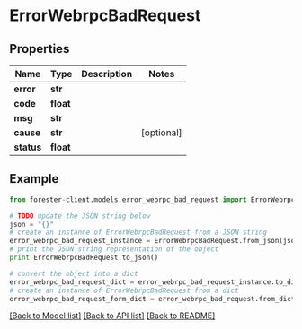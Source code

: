 # ErrorWebrpcBadRequest


## Properties

Name | Type | Description | Notes
------------ | ------------- | ------------- | -------------
**error** | **str** |  | 
**code** | **float** |  | 
**msg** | **str** |  | 
**cause** | **str** |  | [optional] 
**status** | **float** |  | 

## Example

```python
from forester-client.models.error_webrpc_bad_request import ErrorWebrpcBadRequest

# TODO update the JSON string below
json = "{}"
# create an instance of ErrorWebrpcBadRequest from a JSON string
error_webrpc_bad_request_instance = ErrorWebrpcBadRequest.from_json(json)
# print the JSON string representation of the object
print ErrorWebrpcBadRequest.to_json()

# convert the object into a dict
error_webrpc_bad_request_dict = error_webrpc_bad_request_instance.to_dict()
# create an instance of ErrorWebrpcBadRequest from a dict
error_webrpc_bad_request_form_dict = error_webrpc_bad_request.from_dict(error_webrpc_bad_request_dict)
```
[[Back to Model list]](../README.md#documentation-for-models) [[Back to API list]](../README.md#documentation-for-api-endpoints) [[Back to README]](../README.md)



